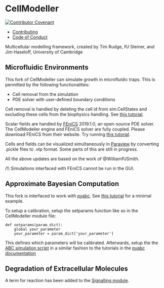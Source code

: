 # CellModeller

[![Contributor Covenant](https://img.shields.io/badge/Contributor%20Covenant-2.1-4baaaa.svg)](Community/code_of_conduct.md)
- [Contributing](Community/contributing.md)
- [Code of Conduct](Community/code_of_conduct.md)

Multicellular modelling framework, created by Tim Rudge, PJ Steiner, and Jim Haseloff, University of Cambridge

## Microfluidic Environments
This fork of CellModeller can simulate growth in microfluidic traps. This is permitted by the following functionalities:

- Cell removal from the simulation
- PDE solver with user-defined boundary conditions

Cell removal is handled by deleting the cell id from sim.CellStates and excluding these cells from the biophysics handling. See [this tutorial](Examples/AaronYip/cell_removal).

Scalar fields are handled by [FEniCS](https://fenicsproject.org/) 2019.1.0, an open-source PDE solver. The CellModeller engine and FEniCS solver are fully coupled. Please download FEniCS from their website. Try running [this tutorial](Examples/AaronYip/monod_growth_1open).

Cells and fields can be visualized simultaneously in [Paraview](https://www.paraview.org/) by converting .pickle files to .vtp format. Some parts of this are still in progress.

All the above updates are based on the work of @WilliamPJSmith.

/!\ Simulations interfaced with FEniCS cannot be run in the GUI.

## Approximate Bayesian Computation
This fork is interfaced to work with [pyabc](https://pyabc.readthedocs.io/en/latest/). See [this tutorial](Examples/AaronYip/pyabc_cellmodeller) for a minimal example. 

To setup a calibration, setup the setparams function like so in the CellModeller module file:

```
def setparams(param_dict):
    global your_parameter
    your_parameter = param_dict['your_parameter']
```

This defines which parameters will be calibrated. Afterwards, setup the the [ABC simulation script](Examples/AaronYip/pyabc_cellmodeller/pyabc_cellmodeller.py) in a similar fashion to the tutorials in the [pyabc documentation](https://pyabc.readthedocs.io/en/latest/examples/parameter_inference.html)

## Degradation of Extracellular Molecules
A term for reaction has been added to the [Signalling module](https://github.com/cheekolegend/CellModeller/blob/master/CellModeller/Signalling/GridDiffusion.py).